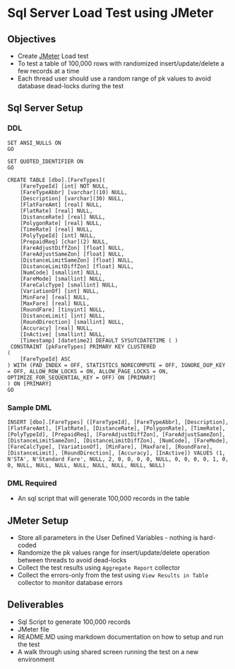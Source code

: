 # Sql Server Load Test using JMeter

## Objectives

* Create [JMeter](https://jmeter.apache.org/) Load test
* To test a table of 100,000 rows with randomized insert/update/delete a few records at a time
* Each thread user should use a random range of pk values to avoid database dead-locks during the test

## Sql Server Setup

### DDL

```
SET ANSI_NULLS ON
GO

SET QUOTED_IDENTIFIER ON
GO

CREATE TABLE [dbo].[FareTypes](
	[FareTypeId] [int] NOT NULL,
	[FareTypeAbbr] [varchar](10) NULL,
	[Description] [varchar](30) NULL,
	[FlatFareAmt] [real] NULL,
	[FlatRate] [real] NULL,
	[DistanceRate] [real] NULL,
	[PolygonRate] [real] NULL,
	[TimeRate] [real] NULL,
	[PolyTypeId] [int] NULL,
	[PrepaidReq] [char](2) NULL,
	[FareAdjustDiffZon] [float] NULL,
	[FareAdjustSameZon] [float] NULL,
	[DistanceLimitSameZon] [float] NULL,
	[DistanceLimitDiffZon] [float] NULL,
	[NumCode] [smallint] NULL,
	[FareMode] [smallint] NULL,
	[FareCalcType] [smallint] NULL,
	[VariationOf] [int] NULL,
	[MinFare] [real] NULL,
	[MaxFare] [real] NULL,
	[RoundFare] [tinyint] NULL,
	[DistanceLimit] [int] NULL,
	[RoundDirection] [smallint] NULL,
	[Accuracy] [real] NULL,
	[InActive] [smallint] NULL,
	[Timestamp] [datetime2] DEFAULT SYSUTCDATETIME ( )
 CONSTRAINT [pkFareTypes] PRIMARY KEY CLUSTERED 
(
	[FareTypeId] ASC
) WITH (PAD_INDEX = OFF, STATISTICS_NORECOMPUTE = OFF, IGNORE_DUP_KEY = OFF, ALLOW_ROW_LOCKS = ON, ALLOW_PAGE_LOCKS = ON, OPTIMIZE_FOR_SEQUENTIAL_KEY = OFF) ON [PRIMARY]
) ON [PRIMARY]
GO
```

### Sample DML

```
INSERT [dbo].[FareTypes] ([FareTypeId], [FareTypeAbbr], [Description], [FlatFareAmt], [FlatRate], [DistanceRate], [PolygonRate], [TimeRate], [PolyTypeId], [PrepaidReq], [FareAdjustDiffZon], [FareAdjustSameZon], [DistanceLimitSameZon], [DistanceLimitDiffZon], [NumCode], [FareMode], [FareCalcType], [VariationOf], [MinFare], [MaxFare], [RoundFare], [DistanceLimit], [RoundDirection], [Accuracy], [InActive]) VALUES (1, N'STA', N'Standard Fare', NULL, 2, 0, 0, 0, 0, NULL, 0, 0, 0, 0, 1, 0, 0, NULL, NULL, NULL, NULL, NULL, NULL, NULL, NULL)
```

### DML Required

* An sql script that will generate 100,000 records in the table

## JMeter Setup

* Store all parameters in the User Defined Variables - nothing is hard-coded
* Randomize the pk values range for insert/update/delete operation between threads to avoid dead-locks
* Collect the test results using `Aggregate Report` collector
* Collect the errors-only from the test using `View Results in Table` collector to monitor database errors

## Deliverables

* Sql Script to generate 100,000 records
* JMeter file
* README.MD using markdown documentation on how to setup and run the test
* A walk through using shared screen running the test on a new environment 